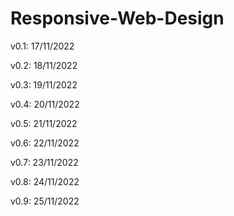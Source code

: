 # Responsive-Web-Design

v0.1: 17/11/2022

v0.2: 18/11/2022

v0.3: 19/11/2022

v0.4: 20/11/2022

v0.5: 21/11/2022

v0.6: 22/11/2022

v0.7: 23/11/2022

v0.8: 24/11/2022

v0.9: 25/11/2022